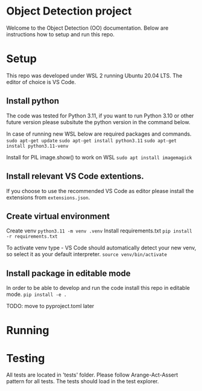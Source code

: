 # Object Detection project
Welcome to the Object Detection (OO) documentation. Below are instructions how to setup and run this repo.

# Setup

This repo was developed under WSL 2 running Ubuntu 20.04 LTS. The editor of choice is VS Code. 

## Install python 

The code was tested for Python 3.11, if you want to run Python 3.10 or other future version please subsitute the python version in the command below.

In case of running new WSL below are required packages and commands.
```sudo apt-get update```
```sudo apt-get install python3.11```
```sudo apt-get install python3.11-venv```

Install for PIL image.show() to work on WSL
```sudo apt install imagemagick```

## Install relevant VS Code extentions.

If you choose to use the recommended VS Code as editor please install the extensions from  ```extensions.json```.

## Create virtual environment

Create venv 
```python3.11 -m venv .venv```
Install requirements.txt
```pip install -r requirements.txt```

To activate venv type - VS Code should automatically detect your new venv, so select it as your default interpreter.
```source venv/bin/activate```

## Install package in editable mode

In order to be able to develop and run the code install this repo in editable mode.
```pip install -e .```

TODO: move to pyproject.toml later

# Running


# Testing

All tests are located in 'tests' folder. Please follow Arange-Act-Assert pattern for all tests.
The tests should load in the test explorer.